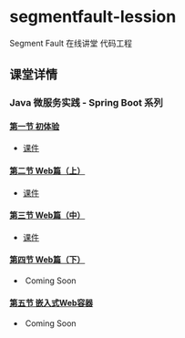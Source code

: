 # segmentfault-lession
Segment Fault 在线讲堂 代码工程

## 课堂详情

### Java 微服务实践 - Spring Boot 系列

#### [第一节 初体验](https://segmentfault.com/l/1500000009515571)
*  [课件](https://github.com/mercyblitz/segmentfault-lessons/tree/master/spring-boot/lesson-1)

#### [第二节 Web篇（上）](https://segmentfault.com/l/1500000009659111)
*  [课件](https://github.com/mercyblitz/segmentfault-lessons/tree/master/spring-boot/lesson-2)

#### [第三节 Web篇（中）](https://segmentfault.com/l/1500000009767025)
*  [课件](https://github.com/mercyblitz/segmentfault-lessons/tree/master/spring-boot/lesson-3)

#### [第四节 Web篇（下）](https://segmentfault.com/l/1500000009830944)
*  Coming Soon

#### [第五节 嵌入式Web容器](https://segmentfault.com/l/1500000009844304)
*  Coming Soon

